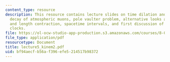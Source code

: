```yaml
---
content_type: resource
description: This resource contains lecture slides on time dilation and length contraction,
  decay of atmospheric muons, pole vaulter problem, alternative looks at time dilation
  and length contraction, spacetime intervals, and first discussion of accelerated
  clocks.
file: https://ol-ocw-studio-app-production.s3.amazonaws.com/courses/8-033-relativity-fall-2006/bf94aecfb56af396efe5214517b98372_lecture5_kinem2.pdf
file_type: application/pdf
resourcetype: Document
title: lecture5_kinem2.pdf
uid: bf94aecf-b56a-f396-efe5-214517b98372
---
```

